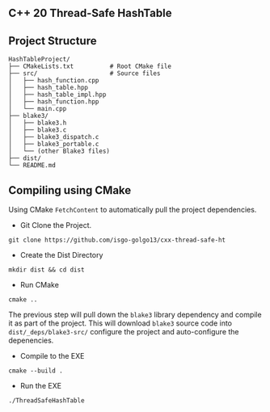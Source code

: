 ## C++ 20 Thread-Safe HashTable

## Project Structure

```shell
HashTableProject/
├── CMakeLists.txt          # Root CMake file
├── src/                    # Source files
│   ├── hash_function.cpp   
│   ├── hash_table.hpp      
│   ├── hash_table_impl.hpp 
│   ├── hash_function.hpp   
│   └── main.cpp            
├── blake3/                 
│   ├── blake3.h
│   ├── blake3.c
│   ├── blake3_dispatch.c
│   ├── blake3_portable.c
│   └── (other Blake3 files)
├── dist/                  
└── README.md               
```

## Compiling using CMake

Using CMake `FetchContent` to automatically pull the project dependencies.


- Git Clone the Project.
```shell
git clone https://github.com/isgo-golgo13/cxx-thread-safe-ht
```

- Create the Dist Directory
```shell
mkdir dist && cd dist
```

- Run CMake
```shell
cmake ..
```

The previous step will pull down the `blake3` library dependency and compile it as part of the project.  This will download `blake3` source code into `dist/_deps/blake3-src/` configure the project and auto-configure the depenencies.


- Compile to the EXE
```shell
cmake --build .
```

- Run the EXE
```shell
./ThreadSafeHashTable
```








